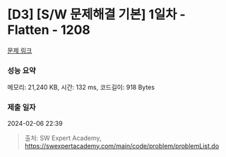 # [D3] [S/W 문제해결 기본] 1일차 - Flatten - 1208 

[문제 링크](https://swexpertacademy.com/main/code/problem/problemDetail.do?contestProbId=AV139KOaABgCFAYh) 

### 성능 요약

메모리: 21,240 KB, 시간: 132 ms, 코드길이: 918 Bytes

### 제출 일자

2024-02-06 22:39



> 출처: SW Expert Academy, https://swexpertacademy.com/main/code/problem/problemList.do